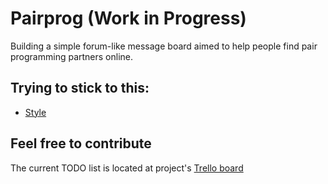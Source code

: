 # Pairprog (Work in Progress)

Building a simple forum-like message board aimed to help people find 
pair programming partners online.

## Trying to stick to this:

* [Style](http://github.com/thoughtbot/guides/blob/master/style)

## Feel free to contribute

The current TODO list is located at project's [Trello
board](https://trello.com/b/CCIgwbNj/pairprog-io)
